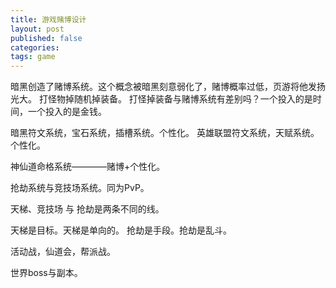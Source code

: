 ```yaml
---
title: 游戏赌博设计
layout: post
published: false
categories: 
tags: game
---
```


暗黑创造了赌博系统。这个概念被暗黑刻意弱化了，赌博概率过低，页游将他发扬光大。
打怪物掉随机掉装备。
打怪掉装备与赌博系统有差别吗？一个投入的是时间，一个投入的是金钱。

暗黑符文系统，宝石系统，插槽系统。个性化。
英雄联盟符文系统，天赋系统。个性化。

神仙道命格系统————赌博+个性化。


抢劫系统与竞技场系统。同为PvP。

天梯、竞技场 与 抢劫是两条不同的线。

天梯是目标。天梯是单向的。
抢劫是手段。抢劫是乱斗。

活动战，仙道会，帮派战。

世界boss与副本。
